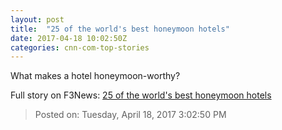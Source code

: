 ```yaml
---
layout: post
title:  "25 of the world's best honeymoon hotels"
date: 2017-04-18 10:02:50Z
categories: cnn-com-top-stories
---
```


What makes a hotel honeymoon-worthy?


Full story on F3News: [25 of the world's best honeymoon hotels](http://www.f3nws.com/n/2hDQzD)

> Posted on: Tuesday, April 18, 2017 3:02:50 PM
